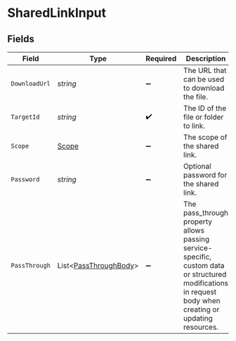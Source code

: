 # SharedLinkInput


## Fields

| Field                                                                                                                                                   | Type                                                                                                                                                    | Required                                                                                                                                                | Description                                                                                                                                             | Example                                                                                                                                                 |
| ------------------------------------------------------------------------------------------------------------------------------------------------------- | ------------------------------------------------------------------------------------------------------------------------------------------------------- | ------------------------------------------------------------------------------------------------------------------------------------------------------- | ------------------------------------------------------------------------------------------------------------------------------------------------------- | ------------------------------------------------------------------------------------------------------------------------------------------------------- |
| `DownloadUrl`                                                                                                                                           | *string*                                                                                                                                                | :heavy_minus_sign:                                                                                                                                      | The URL that can be used to download the file.                                                                                                          | https://www.box.com/shared/static/rh935iit6ewrmw0unyul.jpeg                                                                                             |
| `TargetId`                                                                                                                                              | *string*                                                                                                                                                | :heavy_check_mark:                                                                                                                                      | The ID of the file or folder to link.                                                                                                                   |                                                                                                                                                         |
| `Scope`                                                                                                                                                 | [Scope](../../Models/Components/Scope.md)                                                                                                               | :heavy_minus_sign:                                                                                                                                      | The scope of the shared link.                                                                                                                           | company                                                                                                                                                 |
| `Password`                                                                                                                                              | *string*                                                                                                                                                | :heavy_minus_sign:                                                                                                                                      | Optional password for the shared link.                                                                                                                  |                                                                                                                                                         |
| `PassThrough`                                                                                                                                           | List<[PassThroughBody](../../Models/Components/PassThroughBody.md)>                                                                                     | :heavy_minus_sign:                                                                                                                                      | The pass_through property allows passing service-specific, custom data or structured modifications in request body when creating or updating resources. |                                                                                                                                                         |